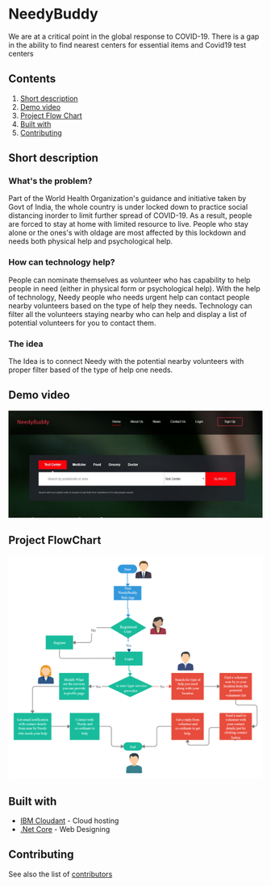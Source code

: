 # NeedyBuddy

We are at a critical point in the global response to COVID-19. There is a gap in the ability to find nearest centers for essential items and Covid19 test centers

## Contents

1. [Short description](#short-description)
1. [Demo video](#demo-video)
1. [Project Flow Chart](#Project-FlowChart)
1. [Built with](#built-with)
1. [Contributing](#contributing)

## Short description

### What's the problem?

Part of the World Health Organization's guidance and initiative taken by Govt of India, the whole country is under locked down to practice social distancing inorder to limit further spread of COVID-19. As a result, people are forced to stay at home with limited resource to live. People who stay alone or the ones's with oldage are most affected by this lockdown and needs both physical help and psychological help.

### How can technology help?

People can nominate themselves as volunteer who has capability to help people in need (either in physical form or psychological help). With the help of technology, Needy people who needs urgent help can contact people nearby volunteers based on the type of help they needs. Technology can filter all the volunteers staying nearby who can help and display a list of potential volunteers for you to contact them.

### The idea

The Idea is to connect Needy with the potential nearby volunteers with proper filter based of the type of help one needs.

## Demo video

[![Watch the video](https://github.com/c2chack20/NeedyBuddyCodes/blob/master/NeedyBuddy-Home.jpg)](https://youtu.be/j44gclTPy4c)

## Project FlowChart

![Flow Chart](https://github.com/c2chack20/NeedyBuddyCodes/blob/master/NeedyBuddyFlowChart.png)

## Built with

* [IBM Cloudant](https://cloud.ibm.com/catalog?search=cloudant#search_results) - Cloud hosting
* [.Net Core](https://cloud.ibm.com/catalog?search=cloud%20functions#search_results) - Web Designing

## Contributing

See also the list of [contributors](https://github.com/c2chack20/NeedyBuddyCodes/graphs/contributors)

